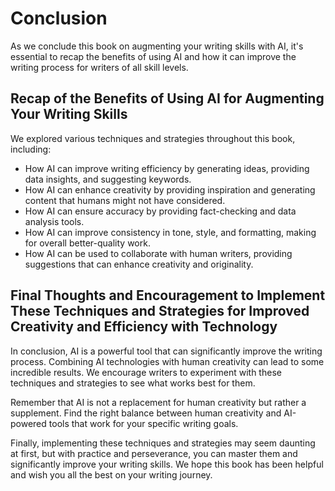 # Conclusion

As we conclude this book on augmenting your writing skills with AI, it's essential to recap the benefits of using AI and how it can improve the writing process for writers of all skill levels.

Recap of the Benefits of Using AI for Augmenting Your Writing Skills
--------------------------------------------------------------------

We explored various techniques and strategies throughout this book, including:

* How AI can improve writing efficiency by generating ideas, providing data insights, and suggesting keywords.
* How AI can enhance creativity by providing inspiration and generating content that humans might not have considered.
* How AI can ensure accuracy by providing fact-checking and data analysis tools.
* How AI can improve consistency in tone, style, and formatting, making for overall better-quality work.
* How AI can be used to collaborate with human writers, providing suggestions that can enhance creativity and originality.

Final Thoughts and Encouragement to Implement These Techniques and Strategies for Improved Creativity and Efficiency with Technology
------------------------------------------------------------------------------------------------------------------------------------

In conclusion, AI is a powerful tool that can significantly improve the writing process. Combining AI technologies with human creativity can lead to some incredible results. We encourage writers to experiment with these techniques and strategies to see what works best for them.

Remember that AI is not a replacement for human creativity but rather a supplement. Find the right balance between human creativity and AI-powered tools that work for your specific writing goals.

Finally, implementing these techniques and strategies may seem daunting at first, but with practice and perseverance, you can master them and significantly improve your writing skills. We hope this book has been helpful and wish you all the best on your writing journey.